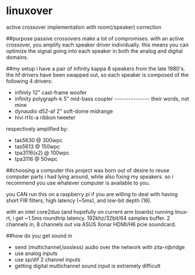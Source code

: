 # linuxover
active crossover implementation with room(/speaker) correction

##purpose
passive crossovers make a lot of compromises.  with an active crossover, you amplify each speaker driver individually.  this means you can optimize the signal going into each speaker in both the analog and digital domains.

##my setup
i have a pair of infinity kappa 8 speakers from the late 1980's.  the hf drivers have been swapped out, so each speaker is composed of the following 4 drivers:
- infinity 12" cast-frame woofer
- infinity polygraph-k 5" mid-bass coupler --------------- their words, not mine
- dynaudio d52-af 2" soft-dome midrange
- hivi rt1c-a ribbon tweeter

respectively amplified by:
- tas5630 @ 300wpc
- tas5613 @ 150wpc
- tpa3116(x2) @ 100wpc
- tpa3116 @ 50wpc

##choosing a computer
this project was born out of desire to reuse computer parts i had lying around, while also fixing my speakers.  so i recommend you use whatever computer is available to you.

you CAN run this on a raspberry pi if you are willing to deal with having short FIR filters, high latency (~5ms), and low-bit depth (16).

with an intel core2duo (and hopefully on current arm boards) running linux-rt, i get ~1.5ms roundtrip latency.  192khz/32bit/64 samples buffer.  2 channels in, 8 channels out via ASUS Xonar HDMI/H6 pcie soundcard.

##how do you get sound in
- send (multichannel,lossless) audio over the network with zita-njbridge
- use analog inputs
- use sp/dif 2 channel inputs
- getting digital multichannel sound input is extremely difficult
